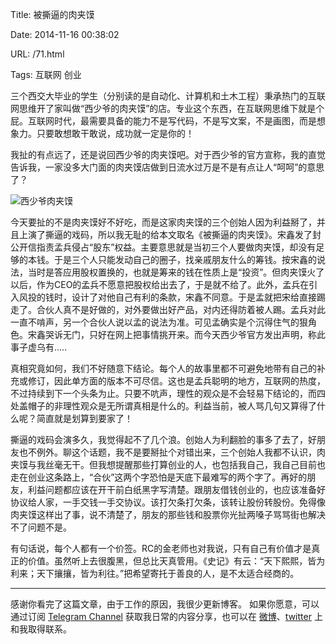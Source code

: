 Title: 被撕逼的肉夹馍

Date: 2014-11-16 00:38:02

URL: /71.html

Tags: 互联网 创业

三个西交大毕业的学生（分别读的是自动化、计算机和土木工程）秉承热门的互联网思维开了家叫做“西少爷的肉夹馍”的店。专业这个东西，在互联网思维下就是个屁。互联网时代，最需要具备的能力不是写代码，不是写文案，不是画图，而是想象力。只要敢想敢干敢说，成功就一定是你的！

我扯的有点远了，还是说回西少爷的肉夹馍吧。对于西少爷的官方宣称，我的直觉告诉我，一家没多大门面的肉夹馍店做到日流水过万是不是有点让人“呵呵”的意思了？

![西少爷肉夹馍](https://oi4juccqy.qnssl.com/wp-content/uploads/2014/11/5882b2b7d0a20cf496ec036574094b36acaf9908.png)

今天要扯的不是肉夹馍好不好吃，而是这家肉夹馍的三个创始人因为利益掰了，并且上演了撕逼的戏码，所以我无耻的给本文取名《被撕逼的肉夹馍》。宋鑫发了封公开信指责孟兵侵占“股东”权益。主要意思就是当初三个人要做肉夹馍，却没有足够的本钱。于是三个人只能发动自己的圈子，找亲戚朋友什么的筹钱。按宋鑫的说法，当时是答应用股权置换的，也就是筹来的钱在性质上是“投资”。但肉夹馍火了以后，作为CEO的孟兵不愿意把股权给出去了，于是就不给了。此外，孟兵在引入风投的钱时，设计了对他自己有利的条款，宋鑫不同意。于是孟就把宋给直接踢走了。合伙人真不是好做的，对外要做出好产品，对内还得防着被人踢。孟兵对此一直不啃声，另一个合伙人说以孟的说法为准。可见孟确实是个沉得住气的狠角色。宋鑫哭诉无门，只好在网上把事情挑开来。而今天西少爷官方发出声明，称此事子虚乌有.....

真相究竟如何，我们不好随意下结论。每个人的故事里都不可避免地带有自己的补充或修订，因此单方面的版本不可尽信。这也是孟兵聪明的地方，互联网的热度，不过持续到下一个头条为止。只要不吭声，理性的观众是不会轻易下结论的，而四处盖帽子的非理性观众是无所谓真相是什么的。利益当前，被人骂几句又算得了什么呢？简直就是划算到要家了！

撕逼的戏码会演多久，我觉得起不了几个浪。创始人为利翻脸的事多了去了，好朋友也不例外。聊这个话题，我不是要掰扯个对错出来，三个创始人我都不认识，肉夹馍与我丝毫无干。但我想提醒那些打算创业的人，也包括我自己，我自己目前也走在创业这条路上，“合伙”这两个字恐怕是天底下最难写的两个字了。再好的朋友，利益问题都应该在开干前白纸黑字写清楚。跟朋友借钱创业的，也应该准备好协议给人家，一手交钱一手交协议。该打欠条打欠条，该转让股份转股份。免得像肉夹馍这样出了事，说不清楚了，朋友的那些钱和股票你光扯两嗓子骂骂街也解决不了问题不是。

有句话说，每个人都有一个价签。RC的金老师也对我说，只有自己有价值才是真正的价值。虽然听上去很腹黑，但总比天真管用。《史记》有云：“天下熙熙，皆为利来；天下攘攘，皆为利往。”把希望寄托于善良的人，是不太适合经商的。

---
感谢你看完了这篇文章，由于工作的原因，我很少更新博客。
如果你愿意，可以通过订阅 [Telegram Channel](https://t.me/ericectalk) 获取我日常的内容分享，也可以在 [微博](https://weibo.com/719951113)、[twitter](https://twitter.com/ericecchou) 上和我取得联系。
